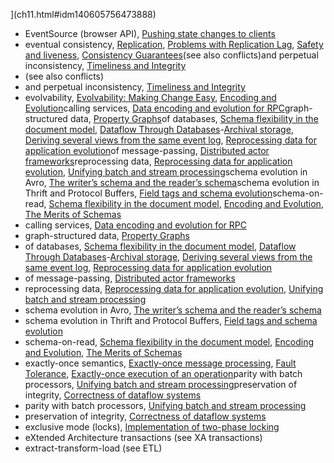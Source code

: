 ](ch11.html#idm140605756473888)
* EventSource (browser API), [Pushing state changes to clients](ch12.html#idm140605755525280)
* eventual consistency, [Replication](ch05.html#idm140605776456256), [Problems with Replication Lag](ch05.html#idm140605776160544), [Safety and liveness](ch08.html#idm140605760227248), [Consistency Guarantees](ch09.html#idm140605760135216)(see also conflicts)and perpetual inconsistency, [Timeliness and Integrity](ch12.html#idm140605755063728)
* (see also conflicts)
* and perpetual inconsistency, [Timeliness and Integrity](ch12.html#idm140605755063728)
* evolvability, [Evolvability: Making Change Easy](ch01.html#idm140605782759936), [Encoding and Evolution](ch04.html#idm140605777519888)calling services, [Data encoding and evolution for RPC](ch04.html#idm140605776669712)graph-structured data, [Property Graphs](ch02.html#idm140605781579088)of databases, [Schema flexibility in the document model](ch02.html#idm140605782229808), [Dataflow Through Databases](ch04.html#ix_evolvdbs)-[Archival storage](ch04.html#idm140605776816960), [Deriving several views from the same event log](ch11.html#idm140605756742768), [Reprocessing data for application evolution](ch12.html#idm140605755938336)of message-passing, [Distributed actor frameworks](ch04.html#idm140605776592336)reprocessing data, [Reprocessing data for application evolution](ch12.html#idm140605755957760), [Unifying batch and stream processing](ch12.html#idm140605755891344)schema evolution in Avro, [The writer’s schema and the reader’s schema](ch04.html#idm140605777024576)schema evolution in Thrift and Protocol Buffers, [Field tags and schema evolution](ch04.html#idm140605777234128)schema-on-read, [Schema flexibility in the document model](ch02.html#idm140605782343056), [Encoding and Evolution](ch04.html#idm140605777513760), [The Merits of Schemas](ch04.html#idm140605776896720)
* calling services, [Data encoding and evolution for RPC](ch04.html#idm140605776669712)
* graph-structured data, [Property Graphs](ch02.html#idm140605781579088)
* of databases, [Schema flexibility in the document model](ch02.html#idm140605782229808), [Dataflow Through Databases](ch04.html#ix_evolvdbs)-[Archival storage](ch04.html#idm140605776816960), [Deriving several views from the same event log](ch11.html#idm140605756742768), [Reprocessing data for application evolution](ch12.html#idm140605755938336)
* of message-passing, [Distributed actor frameworks](ch04.html#idm140605776592336)
* reprocessing data, [Reprocessing data for application evolution](ch12.html#idm140605755957760), [Unifying batch and stream processing](ch12.html#idm140605755891344)
* schema evolution in Avro, [The writer’s schema and the reader’s schema](ch04.html#idm140605777024576)
* schema evolution in Thrift and Protocol Buffers, [Field tags and schema evolution](ch04.html#idm140605777234128)
* schema-on-read, [Schema flexibility in the document model](ch02.html#idm140605782343056), [Encoding and Evolution](ch04.html#idm140605777513760), [The Merits of Schemas](ch04.html#idm140605776896720)
* exactly-once semantics, [Exactly-once message processing](ch09.html#idm140605759132512), [Fault Tolerance](ch11.html#idm140605756297584), [Exactly-once execution of an operation](ch12.html#idm140605755422352)parity with batch processors, [Unifying batch and stream processing](ch12.html#idm140605755884944)preservation of integrity, [Correctness of dataflow systems](ch12.html#idm140605755052864)
* parity with batch processors, [Unifying batch and stream processing](ch12.html#idm140605755884944)
* preservation of integrity, [Correctness of dataflow systems](ch12.html#idm140605755052864)
* exclusive mode (locks), [Implementation of two-phase locking](ch07.html#idm140605761486528)
* eXtended Architecture transactions (see XA transactions)
* extract-transform-load (see ETL)